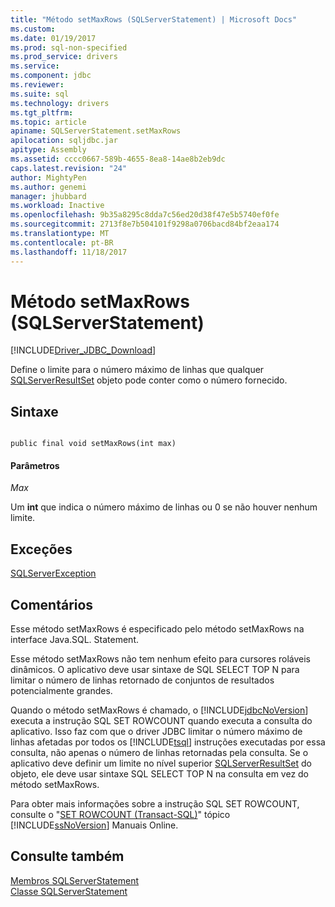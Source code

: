 ```yaml
---
title: "Método setMaxRows (SQLServerStatement) | Microsoft Docs"
ms.custom: 
ms.date: 01/19/2017
ms.prod: sql-non-specified
ms.prod_service: drivers
ms.service: 
ms.component: jdbc
ms.reviewer: 
ms.suite: sql
ms.technology: drivers
ms.tgt_pltfrm: 
ms.topic: article
apiname: SQLServerStatement.setMaxRows
apilocation: sqljdbc.jar
apitype: Assembly
ms.assetid: cccc0667-589b-4655-8ea8-14ae8b2eb9dc
caps.latest.revision: "24"
author: MightyPen
ms.author: genemi
manager: jhubbard
ms.workload: Inactive
ms.openlocfilehash: 9b35a8295c8dda7c56ed20d38f47e5b5740ef0fe
ms.sourcegitcommit: 2713f8e7b504101f9298a0706bacd84bf2eaa174
ms.translationtype: MT
ms.contentlocale: pt-BR
ms.lasthandoff: 11/18/2017
---
```

# <a name="setmaxrows-method-sqlserverstatement"></a>Método setMaxRows (SQLServerStatement)
[!INCLUDE[Driver_JDBC_Download](../../../includes/driver_jdbc_download.md)]

  Define o limite para o número máximo de linhas que qualquer [SQLServerResultSet](../../../connect/jdbc/reference/sqlserverresultset-class.md) objeto pode conter como o número fornecido.  
  
## <a name="syntax"></a>Sintaxe  
  
```  
  
public final void setMaxRows(int max)  
```  
  
#### <a name="parameters"></a>Parâmetros  
 *Max*  
  
 Um **int** que indica o número máximo de linhas ou 0 se não houver nenhum limite.  
  
## <a name="exceptions"></a>Exceções  
 [SQLServerException](../../../connect/jdbc/reference/sqlserverexception-class.md)  
  
## <a name="remarks"></a>Comentários  
 Esse método setMaxRows é especificado pelo método setMaxRows na interface Java.SQL. Statement.  
  
 Esse método setMaxRows não tem nenhum efeito para cursores roláveis dinâmicos. O aplicativo deve usar sintaxe de SQL SELECT TOP N para limitar o número de linhas retornado de conjuntos de resultados potencialmente grandes.  
  
 Quando o método setMaxRows é chamado, o [!INCLUDE[jdbcNoVersion](../../../includes/jdbcnoversion_md.md)] executa a instrução SQL SET ROWCOUNT quando executa a consulta do aplicativo. Isso faz com que o driver JDBC limitar o número máximo de linhas afetadas por todos os [!INCLUDE[tsql](../../../includes/tsql_md.md)] instruções executadas por essa consulta, não apenas o número de linhas retornadas pela consulta. Se o aplicativo deve definir um limite no nível superior [SQLServerResultSet](../../../connect/jdbc/reference/sqlserverresultset-class.md) do objeto, ele deve usar sintaxe SQL SELECT TOP N na consulta em vez do método setMaxRows.  
  
 Para obter mais informações sobre a instrução SQL SET ROWCOUNT, consulte o "[SET ROWCOUNT (Transact-SQL)](http://go.microsoft.com/fwlink/?LinkId=139522)" tópico [!INCLUDE[ssNoVersion](../../../includes/ssnoversion_md.md)] Manuais Online.  
  
## <a name="see-also"></a>Consulte também  
 [Membros SQLServerStatement](../../../connect/jdbc/reference/sqlserverstatement-members.md)   
 [Classe SQLServerStatement](../../../connect/jdbc/reference/sqlserverstatement-class.md)  
  
  
